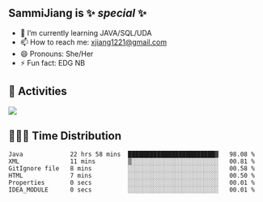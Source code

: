 ## SammiJiang is  ✨ _special_ ✨ 


- 🌱 I’m currently learning JAVA/SQL/UDA
- 📫 How to reach me: xjiang1221@gmail.com
- 😄 Pronouns: She/Her
- ⚡ Fun fact: EDG NB
## 👾 Activities 

![](https://github-readme-stats.vercel.app/api?username=SammiJiang&theme=gruvbox )

## 👩🏼‍💻 Time Distribution 

<!--START_SECTION:waka-->

```text
Java             22 hrs 58 mins  ████████████████████████▓   98.08 %
XML              11 mins         ▒░░░░░░░░░░░░░░░░░░░░░░░░   00.81 %
GitIgnore file   8 mins          ░░░░░░░░░░░░░░░░░░░░░░░░░   00.58 %
HTML             7 mins          ░░░░░░░░░░░░░░░░░░░░░░░░░   00.50 %
Properties       0 secs          ░░░░░░░░░░░░░░░░░░░░░░░░░   00.01 %
IDEA_MODULE      0 secs          ░░░░░░░░░░░░░░░░░░░░░░░░░   00.01 %
```

<!--END_SECTION:waka-->
